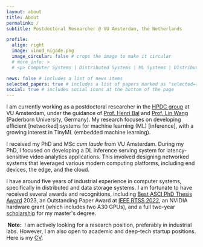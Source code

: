 ```yaml
---
layout: about
title: About
permalink: /
subtitle: Postdoctoral Researcher @ VU Amsterdam, the Netherlands

profile:
  align: right
  image: vinod_nigade.png
  image_circular: false # crops the image to make it circular
  # more_info: >
  # <p> Computer Systems | Distributed Systems | ML Systems | Distributed Intermittent Systems </p>

news: false # includes a list of news items
selected_papers: true # includes a list of papers marked as "selected={true}"
social: true # includes social icons at the bottom of the page
---
```


I am currently working as a postdoctoral researcher in the [HPDC group](https://www.vuhpdc.net) at VU Amsterdam, under the guidance of [Prof. Henri Bal](https://www.vuhpdc.net/henri-bal/) and [Prof. Lin Wang](https://linwang.info/) (Paderborn University, Germany). My research focuses on developing efficient \[networked\] systems for machine learning (ML) \[inference\], with a growing interest in TinyML (embedded machine learning).

I received my PhD and MSc *cum laude* from VU Amsterdam. During my PhD, I focused on developing a DL inference serving system for latency-sensitive video analytics applications. This involved designing networked systems that leveraged various modern computing platforms, including end devices, the edge, and the cloud. 

I have around five years of industrial experience in computer systems, specifically in distributed and data storage systems. I am fortunate to have received several awards and recognitions, including [Best ASCI PhD Thesis Award](https://asci.school/) 2023, an Outstanding Paper Award at [IEEE RTSS 2022](https://2022.rtss.org/awards/), an NVIDIA hardware grant (which includes two A30 GPUs), and a full two-year [scholarship](https://vu.nl/en/education/more-about/incoming-master-vu-scholarships) for my master's degree.


<!-- <div class="alert alert-info">
  <strong>Note:</strong> I am actively looking for a research position, preferably in industrial labs. However, I am also open to academic and deep-tech startup positions. Here is my <a href="http://vnigade.github.io/files/CV_Vinod_Nigade.pdf">CV</a>.
</div> -->

<p><strong><span class="notice-highlight">&nbsp;Note:&nbsp;</span></strong> I am actively looking for a research position, preferably in industrial labs. However, I am also open to academic and deep-tech startup positions. Here is my <a href="http://vnigade.github.io/assets/pdf/CV_Vinod_Nigade.pdf">CV</a>. </p>
